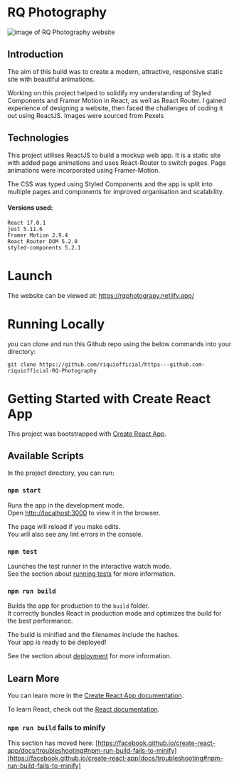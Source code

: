 # RQ Photography

<img src="https://www.rqwebdev.com/images/rqphot.png" alt="image of RQ Photography website">

## Introduction

The aim of this build was to create a modern, attractive, responsive static site with beautiful animations.

Working on this project helped to solidify my understanding of Styled Components and Framer Motion in React, as well as React Router. I gained experience of designing a website, then faced the challenges of coding it out using ReactJS. Images were sourced from Pexels

## Technologies

This project utilises ReactJS to build a mockup web app. It is a static site with added page animations and uses React-Router to switch pages. Page animations were incorporated using Framer-Motion.

The CSS was typed using Styled Components and the app is split into multiple pages and components for improved organisation and scalability.

#### Versions used:

    React 17.0.1
    jest 5.11.6
    Framer Motion 2.9.4
    React Router DOM 5.2.0
    styled-components 5.2.1

# Launch

The website can be viewed at: https://rqphotograpy.netlify.app/

# Running Locally

you can clone and run this Github repo using the below commands into your directory:

`git clone https://github.com/riquiofficial/https---github.com-riquiofficial-RQ-Photography`

# Getting Started with Create React App

This project was bootstrapped with [Create React App](https://github.com/facebook/create-react-app).

## Available Scripts

In the project directory, you can run:

### `npm start`

Runs the app in the development mode.\
Open [http://localhost:3000](http://localhost:3000) to view it in the browser.

The page will reload if you make edits.\
You will also see any lint errors in the console.

### `npm test`

Launches the test runner in the interactive watch mode.\
See the section about [running tests](https://facebook.github.io/create-react-app/docs/running-tests) for more information.

### `npm run build`

Builds the app for production to the `build` folder.\
It correctly bundles React in production mode and optimizes the build for the best performance.

The build is minified and the filenames include the hashes.\
Your app is ready to be deployed!

See the section about [deployment](https://facebook.github.io/create-react-app/docs/deployment) for more information.

## Learn More

You can learn more in the [Create React App documentation](https://facebook.github.io/create-react-app/docs/getting-started).

To learn React, check out the [React documentation](https://reactjs.org/).

### `npm run build` fails to minify

This section has moved here: [https://facebook.github.io/create-react-app/docs/troubleshooting#npm-run-build-fails-to-minify](https://facebook.github.io/create-react-app/docs/troubleshooting#npm-run-build-fails-to-minify)
